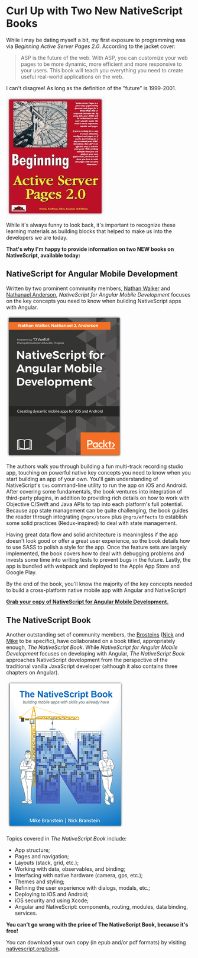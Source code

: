 # Curl Up with Two New NativeScript Books

While I may be dating myself a bit, my first exposure to programming was via *Beginning Active Server Pages 2.0*. According to the jacket cover:

> ASP is the future of the web. With ASP, you can customize your web pages to be more dynamic, more efficient and more responsive to your users. This book will teach you everything you need to create useful real-world applications on the web.

I can't disagree! As long as the definition of the "future" is 1999-2001.

![beginning asp book cover](asp.png)

While it's always funny to look back, it's important to recognize these learning materials as building blocks that helped to make us into the developers we are today.

**That's why I'm happy to provide information on two NEW books on NativeScript, available today:**

## NativeScript for Angular Mobile Development

Written by two prominent community members, [Nathan Walker](https://twitter.com/wwwalkerrun) and [Nathanael Anderson](https://twitter.com/CongoCart), *NativeScript for Angular Mobile Development* focuses on the key concepts you need to know when building NativeScript apps with Angular.

![nativescript for angular mobile development book](angular.png)

The authors walk you through building a fun multi-track recording studio app, touching on powerful native key concepts you need to know when you start building an app of your own. You'll gain understanding of NativeScript's `tns` command-line utility to run the app on iOS and Android. After covering some fundamentals, the book ventures into integration of third-party plugins, in addition to providing rich details on how to work with Objective C/Swift and Java APIs to tap into each platform's full potential. Because app state management can be quite challenging, the book guides the reader through integrating `@ngrx/store` plus `@ngrx/effects` to establish some solid practices (Redux-inspired) to deal with state management.

Having great data flow and solid architecture is meaningless if the app doesn't look good or offer a great user experience, so the book details how to use SASS to polish a style for the app. Once the feature sets are largely implemented, the book covers how to deal with debugging problems and invests some time into writing tests to prevent bugs in the future. Lastly, the app is bundled with webpack and deployed to the Apple App Store and Google Play.

By the end of the book, you'll know the majority of the key concepts needed to build a cross-platform native mobile app with Angular and NativeScript!

**[Grab your copy of NativeScript for Angular Mobile Development.](https://www.packtpub.com/web-development/nativescript-angular-mobile-development)**

## The NativeScript Book

Another outstanding set of community members, the [Brosteins](https://twitter.com/Brosteins) ([Nick](https://twitter.com/NickBranstein) and [Mike](https://twitter.com/MikeBranstein) to be specific), have collaborated on a book titled, appropriately enough, *The NativeScript Book*. While *NativeScript for Angular Mobile Development* focuses on developing with Angular, *The NativeScript Book* approaches NativeScript development from the perspective of the traditional vanilla JavaScript developer (although it also contains three chapters on Angular).

![the nativescript book](nsbook.png)

Topics covered in *The NativeScript Book* include:

- App structure;
- Pages and navigation;
- Layouts (stack, grid, etc.);
- Working with data, observables, and binding;
- Interfacing with native hardware (camera, gps, etc.);
- Themes and styling;
- Refining the user experience with dialogs, modals, etc.;
- Deploying to iOS and Android;
- iOS security and using Xcode;
- Angular and NativeScript: components, routing, modules, data binding, services.

**You can't go wrong with the price of The NativeScript Book, because it's free!**

You can download your own copy (in epub and/or pdf formats) by visiting [nativescript.org/book](https://nativescript.org/book).
